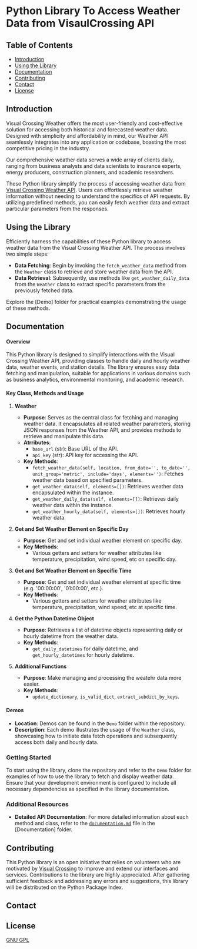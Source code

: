 # Python Library To Access Weather Data from VisaulCrossing API

## Table of Contents
* [Introduction](#introduction)
* [Using the Library](#using-the-library)
* [Documentation](#documentation)
* [Contributing](#contributing)
* [Contact](#contact)
* [License](#license)

## Introduction
Visual Crossing Weather offers the most user-friendly and cost-effective solution for accessing both historical and forecasted weather data. Designed with simplicity and affordability in mind, our Weather API seamlessly integrates into any application or codebase, boasting the most competitive pricing in the industry.

Our comprehensive weather data serves a wide array of clients daily, ranging from business analysts and data scientists to insurance experts, energy producers, construction planners, and academic researchers.

These Python library simplify the process of accessing weather data from [Visual Crossing Weather API](https://www.visualcrossing.com/weather-api). Users can effortlessly retrieve weather information without needing to understand the specifics of API requests. By utilizing predefined methods, you can easily fetch weather data and extract particular parameters from the responses.

## Using the Library
Efficiently harness the capabilities of these Python library to access weather data from the Visual Crossing Weather API. The process involves two simple steps:
* **Data Fetching**: Begin by invoking the `fetch_weather_data` method from the `Weather` class to retrieve and store weather data from the API.
* **Data Retrieval**: Subsequently, use methods like `get_weather_daily_data` from the `Weather` class to extract specific parameters from the previously fetched data.

Explore the [Demo] folder for practical examples demonstrating the usage of these methods.

## Documentation
#### Overview
This Python library is designed to simplify interactions with the Visual Crossing Weather API, providing classes to handle daily and hourly weather data, weather events, and station details. The library ensures easy data fetching and manipulation, suitable for applications in various domains such as business analytics, environmental monitoring, and academic research.

#### Key Class, Methods and Usage

1. **Weather**
   - **Purpose**: Serves as the central class for fetching and managing weather data. It encapsulates all related weather parameters, storing JSON responses from the Weather API, and provides methods to retrieve and manipulate this data.
   - **Atrributes**:
     - `base_url` (str): Base URL of the API.
     - `api_key` (str): API key for accessing the API.
   - **Key Methods**:
     - `fetch_weather_data(self, location, from_date='', to_date='', unit_group='metric', include='days', elements='')`: Fetches weather data based on specified parameters.
     - `get_weather_data(self, elements=[])`: Retrieves weather data encapsulated within the instance.
     - `get_weather_daily_data(self, elements=[])`: Retrieves daily weather data within the instance.
     - `get_weather_hourly_data(self, elements=[])`: Retrieves hourly weather data.

2. **Get and Set Weather Element on Specific Day**
   - **Purpose**: Get and set individual weather element on specific day.
   - **Key Methods**:
     - Various getters and setters for weather attributes like temperature, precipitation, wind speed, etc on specific day.

3. **Get and Set Weather Element on Specific Time**
   - **Purpose**: Get and set individual weather element at specific time (e.g. '00:00:00', '01:00:00', etc.).
   - **Key Methods**:
     - Various getters and setters for weather attributes like temperature, precipitation, wind speed, etc at specific time.

4. **Get the Python Datetime Object**
   - **Purpose**: Retrieves a list of datetime objects representing daily or hourly datetime from the weather data.
   - **Key Methods**:
     -  `get_daily_datetimes` for daily datetime, and `get_hourly_datetimes` for hourly datetime.

5. **Additional Functions**
   - **Purpose**: Make managing and processing the weatehr data more easier.
   - **Key Methods**:
     - `update_dictionary`, `is_valid_dict`, `extract_subdict_by_keys`.

#### Demos
- **Location**: Demos can be found in the `Demo` folder within the repository.
- **Description**: Each demo illustrates the usage of the `Weather` class, showcasing how to initiate data fetch operations and subsequently access both daily and hourly data.

### Getting Started
To start using the library, clone the repository and refer to the `Demo` folder for examples of how to use the library to fetch and display weather data. Ensure that your development environment is configured to include all necessary dependencies as specified in the library documentation.

### Additional Resources
- **Detailed API Documentation**: For more detailed information about each method and class, refer to the [`documentation.md`](./Documentation/documentation.md) file in the [Documentation] folder.

## Contributing
This Python library is an open initiative that relies on volunteers who are motivated by [Visual Crossing](https://www.visualcrossing.com/) to improve and extend our interfaces and services. Contributions to the library are highly appreciated. After gathering sufficient feedback and addressing any errors and suggestions, this library will be distributed on the Python Package Index.

## Contact


## License
[GNU GPL](LICENSE.txt)
